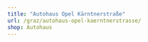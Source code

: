 ```yaml
---
title: "Autohaus Opel Kärntnerstraße"
url: /graz/autohaus-opel-kaerntnerstrasse/
shop: Autohaus
---
```

